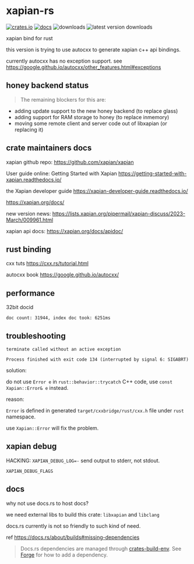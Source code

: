 # xapian-rs

[![crates.io](https://badgen.net/crates/v/xapian)](https://crates.io/crates/xapian)
[![docs](https://badgen.net/static/docs/passing/green?icon=github)](https://ttys3.github.io/xapian-rs/xapian/)
![downloads](https://badgen.net/crates/d/xapian)
![latest version downloads](https://badgen.net/crates/dl/xapian)

xapian bind for rust

this version is trying to use autocxx to generate xapian c++ api bindings.

currently autocxx has no exception support.
see https://google.github.io/autocxx/other_features.html#exceptions

## honey backend status

> The remaining blockers for this are:

* adding update support to the new honey backend (to replace glass)
* adding support for RAM storage to honey (to replace inmemory)
* moving some remote client and server code out of libxapian (or
  replacing it)

## crate maintainers docs

xapian github repo: https://github.com/xapian/xapian

User guide online: Getting Started with Xapian https://getting-started-with-xapian.readthedocs.io/

the Xapian developer guide https://xapian-developer-guide.readthedocs.io/

https://xapian.org/docs/

new version news: https://lists.xapian.org/pipermail/xapian-discuss/2023-March/009961.html

xapian api docs: https://xapian.org/docs/apidoc/

## rust binding

cxx tuts https://cxx.rs/tutorial.html

autocxx book https://google.github.io/autocxx/

## performance

32bit docid

```
doc count: 31944, index doc took: 6251ms
```

## troubleshooting

```
terminate called without an active exception

Process finished with exit code 134 (interrupted by signal 6: SIGABRT)
```

solution:

do not use  `Error e` in `rust::behavior::trycatch` C++ code, use `const Xapian::Error& e` instead.

reason:

`Error` is defined in generated `target/cxxbridge/rust/cxx.h` file under `rust` namespace.

use `Xapian::Error` will fix the problem.

## xapian debug

HACKING: `XAPIAN_DEBUG_LOG=-` send output to stderr, not stdout.

`XAPIAN_DEBUG_FLAGS`

## docs

why not use docs.rs to host docs?

we need external libs to build this crate: `libxapian` and `libclang`

docs.rs currently is not so friendly to such kind of need.

ref https://docs.rs/about/builds#missing-dependencies

> Docs.rs dependencies are managed through [crates-build-env](https://github.com/rust-lang/crates-build-env).
> See [Forge](https://forge.rust-lang.org/docs-rs/add-dependencies.html) for how to add a dependency.


